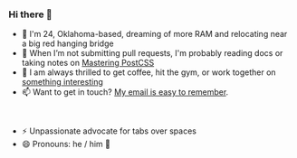 ### Hi there 👋

- 🔭 I'm 24, Oklahoma-based, dreaming of more RAM and relocating near a big red hanging bridge
- 🌱 When I’m not submitting pull requests, I'm probably reading docs or taking notes on [Mastering PostCSS](https://github.com/PacktPublishing/Mastering-PostCSS-for-Web-Design)
- 👯 I am always thrilled to get coffee, hit the gym, or work together on [something interesting](https://claycurry.com/#interests)
- 📫 Want to get in touch? [My email is easy to remember](mailto:me@claycurry.com).
<br>

- ⚡ Unpassionate advocate for tabs over spaces
- 😄 Pronouns: he / him 🌈


<!--
**clay-curry/clay-curry** is a ✨ _special_ ✨ repository because its `README.md` (this file) appears on your GitHub profile.

Here are some ideas to get you started:


-->
